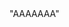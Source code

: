<html>
	"AAAAAAA"
<head>	<link rel="shortcut icon" href="#"> </head>
<body>
<script type='text/javascript'>
	function initEmbeddedMessaging() {
		try {
			embeddedservice_bootstrap.settings.language = 'en_US'; // For example, enter 'en' or 'en-US'

			embeddedservice_bootstrap.init(
				'00DQy000009kEil',
				'HSE_Chat',
				'https://mindful-otter-lvxcmc-dev-ed.trailblaze.my.site.com/ESWHSEChat1720437267411',
				{
					scrt2URL: 'https://mindful-otter-lvxcmc-dev-ed.trailblaze.my.salesforce-scrt.com'
				}
			);
		} catch (err) {
			console.error('Error loading Embedded Messaging: ', err);
		}
	};
</script>
<script type='text/javascript' src='https://mindful-otter-lvxcmc-dev-ed.trailblaze.my.site.com/ESWHSEChat1720437267411/assets/js/bootstrap.min.js' onload='initEmbeddedMessaging()'></script>
</body>
</html>
